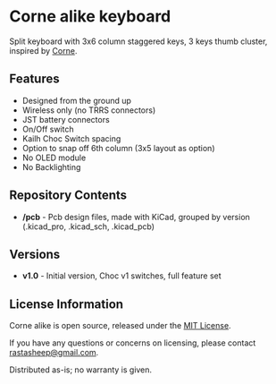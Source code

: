 # Corne alike keyboard
Split keyboard with 3x6 column staggered keys, 3 keys thumb cluster, inspired by [Corne](https://github.com/foostan/crkbd).

## Features

- Designed from the ground up
- Wireless only (no TRRS connectors)
- JST battery connectors
- On/Off switch
- Kailh Choc Switch spacing
- Option to snap off 6th column (3x5 layout as option)
- No OLED module
- No Backlighting

## Repository Contents

- **/pcb** - Pcb design files, made with KiCad, grouped by version (.kicad_pro, .kicad_sch, .kicad_pcb)

## Versions

- **v1.0** - Initial version, Choc v1 switches, full feature set

## License Information

Corne alike is open source, released under the [MIT License](/LICENSE.md).

If you have any questions or concerns on licensing, please contact rastasheep@gmail.com.

Distributed as-is; no warranty is given.

